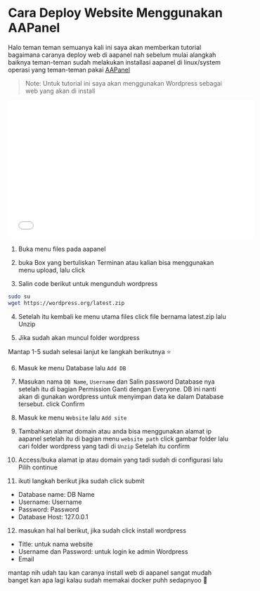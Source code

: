 # Cara Deploy Website Menggunakan AAPanel
Halo teman teman semuanya kali ini saya akan memberkan tutorial bagaimana caranya deploy web di aapanel nah sebelum mulai alangkah baiknya teman-teman sudah melakukan installasi aapanel di linux/system operasi yang teman-teman pakai [AAPanel](https://peceldev.my.id/docs/AAPanel/Introduction)

> Note: Untuk tutorial ini saya akan menggunakan Wordpress sebagai web yang akan di install

<p align="center">
  <iframe
    width="560"
    height="315"
    src="/img/2025-04-30 22-20-06.mp4"
    frameborder="0"
    allow="autoplay; encrypted-media"
    allowfullscreen>
  </iframe>
</p>

1. Buka menu files pada aapanel

2. buka Box yang bertuliskan Terminan atau kalian bisa menggunakan menu upload, lalu click

3. Salin code berikut untuk mengunduh wordpress
```bash
sudo su
wget https://wordpress.org/latest.zip
```

4. Setelah itu kembali ke menu utama files click file bernama latest.zip lalu Unzip

5. Jika sudah akan muncul folder wordpress

Mantap 1-5 sudah selesai lanjut ke langkah berikutnya :star:

6. Masuk ke menu Database lalu `Add DB`

7. Masukan nama `DB Name`, `Username` dan Salin password Database nya setelah itu di bagian Permission Ganti dengan Everyone. DB ini nanti akan di gunakan wordpress untuk menyimpan data ke dalam Database tersebut. click Confirm

8. Masuk ke menu `Website` lalu `Add site`

9. Tambahkan alamat domain atau anda bisa menggunakan alamat ip aapanel setelah itu di bagian menu `website path` click gambar folder lalu cari folder wordpress yang tadi di `Unzip` Setelah itu confirm

10. Access/buka alamat ip atau domain yang tadi sudah di configurasi lalu Pilih continue

11. ikuti langkah berikut jika sudah click submit
- Database name: DB Name
- Username: Username
- Password: Password
- Database Host: 127.0.0.1

12. masukan hal hal berikut, jika sudah click install wordpress
- Title: untuk nama website
- Username dan Password: untuk login ke admin Wordpress
- Email

mantap nih udah tau kan caranya install web di aapanel sangat mudah banget kan apa lagi kalau sudah memakai docker puhh sedapnyoo :star2: